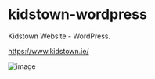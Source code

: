 # kidstown-wordpress
Kidstown Website - WordPress.

https://www.kidstown.ie/

![image](https://github.com/gabrieliusjan/kidstown-wordpress/assets/144029939/1a357420-c5d6-487d-b9f2-068efed11fa5)
